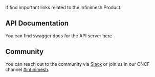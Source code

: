 If find important links related to the Infinimesh Product.

## API Documentation
You can find swagger docs for the API server [here](https://infinitedevices.github.io/infinimesh/swagger-ui/)

## Community
You can reach out to the community via [Slack](https://launchpass.com/infinimeshcommunity) or join us in our CNCF channel [#infinimesh](https://cloud-native.slack.com/archives/C01EP6QRJTD).
